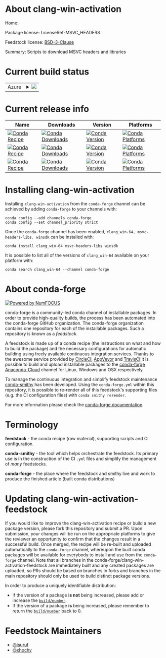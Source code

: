 About clang-win-activation
==========================

Home: 

Package license: LicenseRef-MSVC_HEADERS

Feedstock license: [BSD-3-Clause](https://github.com/conda-forge/clang-win-activation-feedstock/blob/master/LICENSE.txt)

Summary: Scripts to download MSVC headers and libraries

Current build status
====================


<table>
    
  <tr>
    <td>Azure</td>
    <td>
      <details>
        <summary>
          <a href="https://dev.azure.com/conda-forge/feedstock-builds/_build/latest?definitionId=8645&branchName=master">
            <img src="https://dev.azure.com/conda-forge/feedstock-builds/_apis/build/status/clang-win-activation-feedstock?branchName=master">
          </a>
        </summary>
        <table>
          <thead><tr><th>Variant</th><th>Status</th></tr></thead>
          <tbody><tr>
              <td>linux_64</td>
              <td>
                <a href="https://dev.azure.com/conda-forge/feedstock-builds/_build/latest?definitionId=8645&branchName=master">
                  <img src="https://dev.azure.com/conda-forge/feedstock-builds/_apis/build/status/clang-win-activation-feedstock?branchName=master&jobName=linux&configuration=linux_64_" alt="variant">
                </a>
              </td>
            </tr><tr>
              <td>osx_64</td>
              <td>
                <a href="https://dev.azure.com/conda-forge/feedstock-builds/_build/latest?definitionId=8645&branchName=master">
                  <img src="https://dev.azure.com/conda-forge/feedstock-builds/_apis/build/status/clang-win-activation-feedstock?branchName=master&jobName=osx&configuration=osx_64_" alt="variant">
                </a>
              </td>
            </tr><tr>
              <td>win_64</td>
              <td>
                <a href="https://dev.azure.com/conda-forge/feedstock-builds/_build/latest?definitionId=8645&branchName=master">
                  <img src="https://dev.azure.com/conda-forge/feedstock-builds/_apis/build/status/clang-win-activation-feedstock?branchName=master&jobName=win&configuration=win_64_" alt="variant">
                </a>
              </td>
            </tr>
          </tbody>
        </table>
      </details>
    </td>
  </tr>
</table>

Current release info
====================

| Name | Downloads | Version | Platforms |
| --- | --- | --- | --- |
| [![Conda Recipe](https://img.shields.io/badge/recipe-clang_win--64-green.svg)](https://anaconda.org/conda-forge/clang_win-64) | [![Conda Downloads](https://img.shields.io/conda/dn/conda-forge/clang_win-64.svg)](https://anaconda.org/conda-forge/clang_win-64) | [![Conda Version](https://img.shields.io/conda/vn/conda-forge/clang_win-64.svg)](https://anaconda.org/conda-forge/clang_win-64) | [![Conda Platforms](https://img.shields.io/conda/pn/conda-forge/clang_win-64.svg)](https://anaconda.org/conda-forge/clang_win-64) |
| [![Conda Recipe](https://img.shields.io/badge/recipe-msvc--headers--libs-green.svg)](https://anaconda.org/conda-forge/msvc-headers-libs) | [![Conda Downloads](https://img.shields.io/conda/dn/conda-forge/msvc-headers-libs.svg)](https://anaconda.org/conda-forge/msvc-headers-libs) | [![Conda Version](https://img.shields.io/conda/vn/conda-forge/msvc-headers-libs.svg)](https://anaconda.org/conda-forge/msvc-headers-libs) | [![Conda Platforms](https://img.shields.io/conda/pn/conda-forge/msvc-headers-libs.svg)](https://anaconda.org/conda-forge/msvc-headers-libs) |
| [![Conda Recipe](https://img.shields.io/badge/recipe-winsdk-green.svg)](https://anaconda.org/conda-forge/winsdk) | [![Conda Downloads](https://img.shields.io/conda/dn/conda-forge/winsdk.svg)](https://anaconda.org/conda-forge/winsdk) | [![Conda Version](https://img.shields.io/conda/vn/conda-forge/winsdk.svg)](https://anaconda.org/conda-forge/winsdk) | [![Conda Platforms](https://img.shields.io/conda/pn/conda-forge/winsdk.svg)](https://anaconda.org/conda-forge/winsdk) |

Installing clang-win-activation
===============================

Installing `clang-win-activation` from the `conda-forge` channel can be achieved by adding `conda-forge` to your channels with:

```
conda config --add channels conda-forge
conda config --set channel_priority strict
```

Once the `conda-forge` channel has been enabled, `clang_win-64, msvc-headers-libs, winsdk` can be installed with:

```
conda install clang_win-64 msvc-headers-libs winsdk
```

It is possible to list all of the versions of `clang_win-64` available on your platform with:

```
conda search clang_win-64 --channel conda-forge
```


About conda-forge
=================

[![Powered by
NumFOCUS](https://img.shields.io/badge/powered%20by-NumFOCUS-orange.svg?style=flat&colorA=E1523D&colorB=007D8A)](https://numfocus.org)

conda-forge is a community-led conda channel of installable packages.
In order to provide high-quality builds, the process has been automated into the
conda-forge GitHub organization. The conda-forge organization contains one repository
for each of the installable packages. Such a repository is known as a *feedstock*.

A feedstock is made up of a conda recipe (the instructions on what and how to build
the package) and the necessary configurations for automatic building using freely
available continuous integration services. Thanks to the awesome service provided by
[CircleCI](https://circleci.com/), [AppVeyor](https://www.appveyor.com/)
and [TravisCI](https://travis-ci.com/) it is possible to build and upload installable
packages to the [conda-forge](https://anaconda.org/conda-forge)
[Anaconda-Cloud](https://anaconda.org/) channel for Linux, Windows and OSX respectively.

To manage the continuous integration and simplify feedstock maintenance
[conda-smithy](https://github.com/conda-forge/conda-smithy) has been developed.
Using the ``conda-forge.yml`` within this repository, it is possible to re-render all of
this feedstock's supporting files (e.g. the CI configuration files) with ``conda smithy rerender``.

For more information please check the [conda-forge documentation](https://conda-forge.org/docs/).

Terminology
===========

**feedstock** - the conda recipe (raw material), supporting scripts and CI configuration.

**conda-smithy** - the tool which helps orchestrate the feedstock.
                   Its primary use is in the construction of the CI ``.yml`` files
                   and simplify the management of *many* feedstocks.

**conda-forge** - the place where the feedstock and smithy live and work to
                  produce the finished article (built conda distributions)


Updating clang-win-activation-feedstock
=======================================

If you would like to improve the clang-win-activation recipe or build a new
package version, please fork this repository and submit a PR. Upon submission,
your changes will be run on the appropriate platforms to give the reviewer an
opportunity to confirm that the changes result in a successful build. Once
merged, the recipe will be re-built and uploaded automatically to the
`conda-forge` channel, whereupon the built conda packages will be available for
everybody to install and use from the `conda-forge` channel.
Note that all branches in the conda-forge/clang-win-activation-feedstock are
immediately built and any created packages are uploaded, so PRs should be based
on branches in forks and branches in the main repository should only be used to
build distinct package versions.

In order to produce a uniquely identifiable distribution:
 * If the version of a package **is not** being increased, please add or increase
   the [``build/number``](https://docs.conda.io/projects/conda-build/en/latest/resources/define-metadata.html#build-number-and-string).
 * If the version of a package **is** being increased, please remember to return
   the [``build/number``](https://docs.conda.io/projects/conda-build/en/latest/resources/define-metadata.html#build-number-and-string)
   back to 0.

Feedstock Maintainers
=====================

* [@isuruf](https://github.com/isuruf/)
* [@xhochy](https://github.com/xhochy/)

